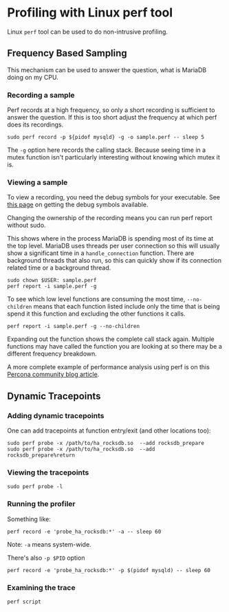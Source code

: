 
# Profiling with Linux perf tool

Linux `perf` tool can be used to do non-intrusive profiling.


## Frequency Based Sampling


This mechanism can be used to answer the question, what is MariaDB doing on my CPU.


### Recording a sample


Perf records at a high frequency, so only a short recording is sufficient to answer the question. If this is too short adjust the frequency at which perf does its recordings.


```
sudo perf record -p ${pidof mysqld} -g -o sample.perf -- sleep 5
```

The `-g` option here records the calling stack. Because seeing time in a mutex function isn't particularly interesting without knowing which mutex it is.


### Viewing a sample


To view a recording, you need the debug symbols for your executable. See [this page](../debugging-mariadb/how-to-produce-a-full-stack-trace-for-mariadbd.md) on getting the debug symbols available.


Changing the ownership of the recording means you can run perf report without sudo.


This shows where in the process MariaDB is spending most of its time at the top level. MariaDB uses threads per user connection so this will usually show a significant time in a `handle_connection` function. There are background threads that also run, so this can quickly show if its connection related time or a background thread.


```
sudo chown $USER: sample.perf
perf report -i sample.perf -g
```

To see which low level functions are consuming the most time, `--no-children` means that each function listed include only the time that is being spend it this function and excluding the other functions it calls.


```
perf report -i sample.perf -g --no-children
```

Expanding out the function shows the complete call stack again. Multiple functions may have called the function you are looking at so there may be a different frequency breakdown.


A more complete example of performance analysis using perf is on this [Percona community blog article](https://www.percona.com/community-blog/2020/02/05/finding-mysql-scaling-problems-using-perf/).


## Dynamic Tracepoints


### Adding dynamic tracepoints


One can add tracepoints at function entry/exit (and other locations too):


```
sudo perf probe -x /path/to/ha_rocksdb.so  --add rocksdb_prepare
sudo perf probe -x /path/to/ha_rocksdb.so  --add rocksdb_prepare%return
```

### Viewing the tracepoints


```
sudo perf probe -l
```

### Running the profiler


Something like:


```
perf record -e 'probe_ha_rocksdb:*' -a -- sleep 60
```

Note: `-a` means system-wide.


There's also `-p $PID` option


```
perf record -e 'probe_ha_rocksdb:*' -p $(pidof mysqld) -- sleep 60
```

### Examining the trace


```
perf script
```
